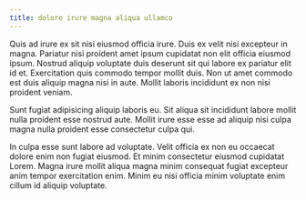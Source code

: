 ```yaml
---
title: dolore irure magna aliqua ullamco
---
```


Quis ad irure ex sit nisi eiusmod officia irure. Duis ex velit nisi excepteur in magna. Pariatur nisi proident amet ipsum cupidatat non elit officia eiusmod ipsum. Nostrud aliquip voluptate duis deserunt sit qui labore ex pariatur elit id et. Exercitation quis commodo tempor mollit duis. Non ut amet commodo est duis aliquip magna nisi in aute. Mollit laboris incididunt ex non nisi proident veniam.

Sunt fugiat adipisicing aliquip laboris eu. Sit aliqua sit incididunt labore mollit nulla proident esse nostrud aute. Mollit irure esse esse ad aliquip nisi culpa magna nulla proident esse consectetur culpa qui.

In culpa esse sunt labore ad voluptate. Velit officia ex non eu occaecat dolore enim non fugiat eiusmod. Et minim consectetur eiusmod cupidatat Lorem. Magna irure mollit aliqua magna minim consequat fugiat excepteur anim tempor exercitation enim. Minim eu nisi officia minim voluptate enim cillum id aliquip voluptate.